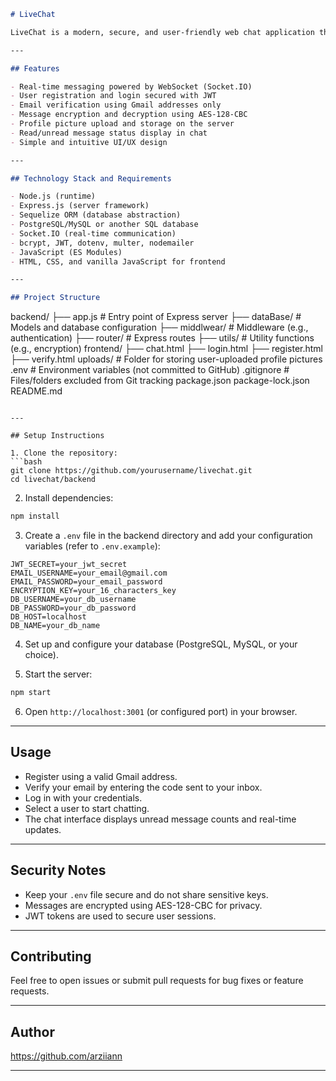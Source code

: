 ```markdown
# LiveChat

LiveChat is a modern, secure, and user-friendly web chat application that allows real-time communication between friends and acquaintances.

---

## Features

- Real-time messaging powered by WebSocket (Socket.IO)
- User registration and login secured with JWT
- Email verification using Gmail addresses only
- Message encryption and decryption using AES-128-CBC
- Profile picture upload and storage on the server
- Read/unread message status display in chat
- Simple and intuitive UI/UX design

---

## Technology Stack and Requirements

- Node.js (runtime)
- Express.js (server framework)
- Sequelize ORM (database abstraction)
- PostgreSQL/MySQL or another SQL database
- Socket.IO (real-time communication)
- bcrypt, JWT, dotenv, multer, nodemailer
- JavaScript (ES Modules)
- HTML, CSS, and vanilla JavaScript for frontend

---

## Project Structure

```

backend/
├── app.js              # Entry point of Express server
├── dataBase/           # Models and database configuration
├── middlwear/          # Middleware (e.g., authentication)
├── router/             # Express routes
├── utils/              # Utility functions (e.g., encryption)
frontend/
├── chat.html
├── login.html
├── register.html
├── verify.html
uploads/                # Folder for storing user-uploaded profile pictures
.env                   # Environment variables (not committed to GitHub)
.gitignore             # Files/folders excluded from Git tracking
package.json
package-lock.json
README.md

````

---

## Setup Instructions

1. Clone the repository:
```bash
git clone https://github.com/yourusername/livechat.git
cd livechat/backend
````

2. Install dependencies:

```bash
npm install
```

3. Create a `.env` file in the backend directory and add your configuration variables (refer to `.env.example`):

```env
JWT_SECRET=your_jwt_secret
EMAIL_USERNAME=your_email@gmail.com
EMAIL_PASSWORD=your_email_password
ENCRYPTION_KEY=your_16_characters_key
DB_USERNAME=your_db_username
DB_PASSWORD=your_db_password
DB_HOST=localhost
DB_NAME=your_db_name
```

4. Set up and configure your database (PostgreSQL, MySQL, or your choice).

5. Start the server:

```bash
npm start
```

6. Open `http://localhost:3001` (or configured port) in your browser.

---

## Usage

* Register using a valid Gmail address.
* Verify your email by entering the code sent to your inbox.
* Log in with your credentials.
* Select a user to start chatting.
* The chat interface displays unread message counts and real-time updates.

---

## Security Notes

* Keep your `.env` file secure and do not share sensitive keys.
* Messages are encrypted using AES-128-CBC for privacy.
* JWT tokens are used to secure user sessions.

---

## Contributing

Feel free to open issues or submit pull requests for bug fixes or feature requests.

---

## Author

https://github.com/arziiann

---

